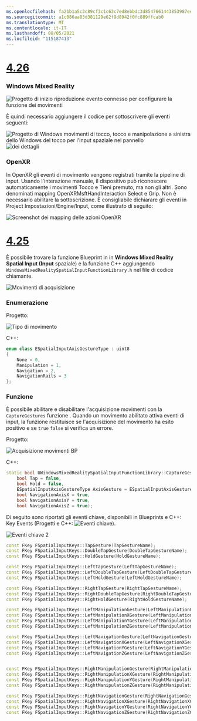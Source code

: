 ```yaml
---
ms.openlocfilehash: fa21b1a5c3c89cf3c1c63c7ed8ebbdc3d8547661443853987ee3713e50c50e5c
ms.sourcegitcommit: a1c086aa83d381129e62f9d8942f0fc889ffcab0
ms.translationtype: MT
ms.contentlocale: it-IT
ms.lasthandoff: 08/05/2021
ms.locfileid: "115187413"
---
```

# <a name="426"></a>[4.26](#tab/426)

### <a name="windows-mixed-reality"></a>Windows Mixed Reality

![Progetto di inizio riproduzione evento connesso per configurare la funzione dei movimenti](../images/unreal-hand-tracking-img-09.png)

È quindi necessario aggiungere il codice per sottoscrivere gli eventi seguenti:

![Progetto di Windows movimenti di tocco, tocco e manipolazione a sinistra dello Windows del tocco per l'input spaziale nel pannello ](../images/unreal/key-events.png)
 ![ dei dettagli](../images/unreal/key-events2.png)

### <a name="openxr"></a>OpenXR

In OpenXR gli eventi di movimento vengono registrati tramite la pipeline di input. Usando l'interazione manuale, il dispositivo può riconoscere automaticamente i movimenti Tocco e Tieni premuto, ma non gli altri. Sono denominati mapping OpenXRMsftHandInteraction Select e Grip. Non è necessario abilitare la sottoscrizione. È consigliabile dichiarare gli eventi in Project Impostazioni/Engine/Input, come illustrato di seguito:

![Screenshot dei mapping delle azioni OpenXR](../images/unreal-hand-tracking-img-12.png)

# <a name="425"></a>[4.25](#tab/425)

È possibile trovare la funzione Blueprint in in **Windows Mixed Reality Spatial Input (Input** spaziale) e la funzione C++ aggiungendo `WindowsMixedRealitySpatialInputFunctionLibrary.h` nel file di codice chiamante.

![Movimenti di acquisizione](../images/unreal/capture-gestures.png)

### <a name="enum"></a>Enumerazione
<!-- Deprecated
The `ESPatialInputAxisGestureType` enum describes spatial axis gestures and are [fully documented](../../out-of-scope/deprecated/holograms-211.md).
-->
Progetto:

![Tipo di movimento](../images/unreal/gesture-type.png)

C++:
```cpp
enum class ESpatialInputAxisGestureType : uint8
{
    None = 0,
    Manipulation = 1,
    Navigation = 2,
    NavigationRails = 3
};
```

### <a name="function"></a>Funzione
È possibile abilitare e disabilitare l'acquisizione movimenti con la `CaptureGestures` funzione . Quando un movimento abilitato attiva eventi di input, la funzione restituisce se l'acquisizione del movimento ha esito positivo e se `true` `false` si verifica un errore.

Progetto:

![Acquisizione movimenti BP](../images/unreal/capture-gestures-bp.png)

C++:
```cpp
static bool UWindowsMixedRealitySpatialInputFunctionLibrary::CaptureGestures(
    bool Tap = false,
    bool Hold = false,
    ESpatialInputAxisGestureType AxisGesture = ESpatialInputAxisGestureType::None,
    bool NavigationAxisX = true,
    bool NavigationAxisY = true,
    bool NavigationAxisZ = true);
```

Di seguito sono riportati gli eventi chiave, disponibili in Blueprints e C++: Key Events (Progetti e C++: ![ Eventi chiave).](../images/unreal/key-events.png)

![Eventi chiave 2](../images/unreal/key-events2.png)
```cpp
const FKey FSpatialInputKeys::TapGesture(TapGestureName);
const FKey FSpatialInputKeys::DoubleTapGesture(DoubleTapGestureName);
const FKey FSpatialInputKeys::HoldGesture(HoldGestureName);

const FKey FSpatialInputKeys::LeftTapGesture(LeftTapGestureName);
const FKey FSpatialInputKeys::LeftDoubleTapGesture(LeftDoubleTapGestureName);
const FKey FSpatialInputKeys::LeftHoldGesture(LeftHoldGestureName);

const FKey FSpatialInputKeys::RightTapGesture(RightTapGestureName);
const FKey FSpatialInputKeys::RightDoubleTapGesture(RightDoubleTapGestureName);
const FKey FSpatialInputKeys::RightHoldGesture(RightHoldGestureName);

const FKey FSpatialInputKeys::LeftManipulationGesture(LeftManipulationGestureName);
const FKey FSpatialInputKeys::LeftManipulationXGesture(LeftManipulationXGestureName);
const FKey FSpatialInputKeys::LeftManipulationYGesture(LeftManipulationYGestureName);
const FKey FSpatialInputKeys::LeftManipulationZGesture(LeftManipulationZGestureName);

const FKey FSpatialInputKeys::LeftNavigationGesture(LeftNavigationGestureName);
const FKey FSpatialInputKeys::LeftNavigationXGesture(LeftNavigationXGestureName);
const FKey FSpatialInputKeys::LeftNavigationYGesture(LeftNavigationYGestureName);
const FKey FSpatialInputKeys::LeftNavigationZGesture(LeftNavigationZGestureName);


const FKey FSpatialInputKeys::RightManipulationGesture(RightManipulationGestureName);
const FKey FSpatialInputKeys::RightManipulationXGesture(RightManipulationXGestureName);
const FKey FSpatialInputKeys::RightManipulationYGesture(RightManipulationYGestureName);
const FKey FSpatialInputKeys::RightManipulationZGesture(RightManipulationZGestureName);

const FKey FSpatialInputKeys::RightNavigationGesture(RightNavigationGestureName);
const FKey FSpatialInputKeys::RightNavigationXGesture(RightNavigationXGestureName);
const FKey FSpatialInputKeys::RightNavigationYGesture(RightNavigationYGestureName);
const FKey FSpatialInputKeys::RightNavigationZGesture(RightNavigationZGestureName);
```

